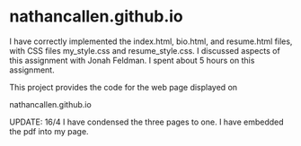 # nathancallen.github.io
I have correctly implemented the index.html, bio.html, and resume.html files, with CSS files my_style.css and resume_style.css.
I discussed aspects of this assignment with Jonah Feldman.
I spent about 5 hours on this assignment.

This project provides the code for the web page displayed on

nathancallen.github.io

UPDATE: 16/4
  I have condensed the three pages to one.
  I have embedded the pdf into my page.
